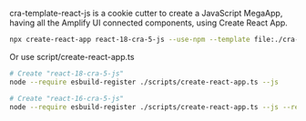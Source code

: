 cra-template-react-js is a cookie cutter to create a JavaScript MegaApp, having all the Amplify UI connected components, using Create React App.

```sh
npx create-react-app react-18-cra-5-js --use-npm --template file:./cra-template-react-js
```

Or use script/create-react-app.ts

```sh
# Create "react-18-cra-5-js"
node --require esbuild-register ./scripts/create-react-app.ts --js

# Create "react-16-cra-5-js"
node --require esbuild-register ./scripts/create-react-app.ts --js --react=16
```
